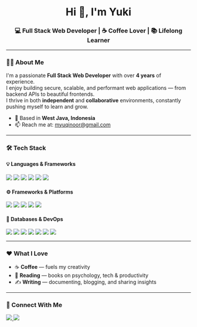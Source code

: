 <h1 align="center">Hi 👋, I'm Yuki</h1>
<h3 align="center">💻 Full Stack Web Developer | ☕ Coffee Lover | 📚 Lifelong Learner</h3>

---

### 🧑‍💻 About Me

I'm a passionate **Full Stack Web Developer** with over **4 years** of experience.  
I enjoy building secure, scalable, and performant web applications — from backend APIs to beautiful frontends.  
I thrive in both **independent** and **collaborative** environments, constantly pushing myself to learn and grow.

- 📍 Based in **West Java, Indonesia**  
- 📫 Reach me at: [myuqinoor@gmail.com](mailto:myuqinoor@gmail.com)

---

### 🛠️ Tech Stack

#### 💡 Languages & Frameworks
<p>
  <img src="https://img.shields.io/badge/PHP-777BB4?style=flat&logo=php&logoColor=white" />
  <img src="https://img.shields.io/badge/JavaScript-F7DF1E?style=flat&logo=javascript&logoColor=black" />
  <img src="https://img.shields.io/badge/Python-3776AB?style=flat&logo=python&logoColor=white" />
  <img src="https://img.shields.io/badge/C++-00599C?style=flat&logo=c%2b%2b&logoColor=white" />
  <img src="https://img.shields.io/badge/Java-007396?style=flat&logo=java&logoColor=white" />
  <img src="https://img.shields.io/badge/Kotlin-7F52FF?style=flat&logo=kotlin&logoColor=white" />
</p>

#### ⚙️ Frameworks & Platforms
<p>
  <img src="https://img.shields.io/badge/Laravel-FF2D20?style=flat&logo=laravel&logoColor=white" />
  <img src="https://img.shields.io/badge/CodeIgniter-DD4814?style=flat&logo=codeigniter&logoColor=white" />
  <img src="https://img.shields.io/badge/Bootstrap-7952B3?style=flat&logo=bootstrap&logoColor=white" />
  <img src="https://img.shields.io/badge/Electron-47848F?style=flat&logo=electron&logoColor=white" />
  <img src="https://img.shields.io/badge/Node.js-339933?style=flat&logo=node.js&logoColor=white" />
</p>

#### 💾 Databases & DevOps
<p>
  <img src="https://img.shields.io/badge/MySQL-4479A1?style=flat&logo=mysql&logoColor=white" />
  <img src="https://img.shields.io/badge/PostgreSQL-4169E1?style=flat&logo=postgresql&logoColor=white" />
  <img src="https://img.shields.io/badge/SQLite-003B57?style=flat&logo=sqlite&logoColor=white" />
  <img src="https://img.shields.io/badge/Git-F05032?style=flat&logo=git&logoColor=white" />
  <img src="https://img.shields.io/badge/GitHub-181717?style=flat&logo=github&logoColor=white" />
  <img src="https://img.shields.io/badge/GitLab-FC6D26?style=flat&logo=gitlab&logoColor=white" />
  <img src="https://img.shields.io/badge/Linux-FCC624?style=flat&logo=linux&logoColor=black" />
</p>

---

### ❤️ What I Love

- ☕ **Coffee** — fuels my creativity  
- 📖 **Reading** — books on psychology, tech & productivity  
- ✍️ **Writing** — documenting, blogging, and sharing insights  

---

### 📲 Connect With Me

<p>
  <a href="https://instagram.com/yourusername" target="_blank">
    <img src="https://img.shields.io/badge/-Instagram-E4405F?style=flat&logo=instagram&logoColor=white" />
  </a>
  <a href="https://linkedin.com/in/yourusername" target="_blank">
    <img src="https://img.shields.io/badge/-LinkedIn-0A66C2?style=flat&logo=linkedin&logoColor=white" />
  </a>
</p>
